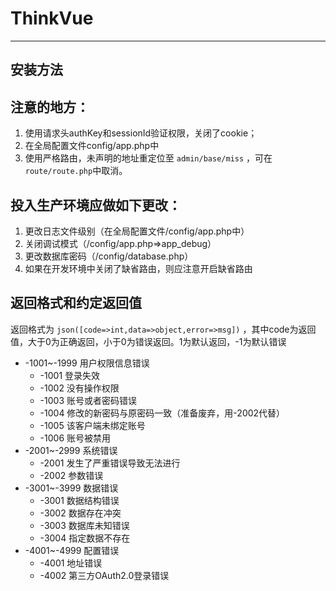 # ThinkVue
--------------
## 安装方法



## 注意的地方：

1. 使用请求头authKey和sessionId验证权限，关闭了cookie；
2. 在全局配置文件config/app.php中
3. 使用严格路由，未声明的地址重定位至 `admin/base/miss` ，可在`route/route.php`中取消。

## 投入生产环境应做如下更改：

1. 更改日志文件级别（在全局配置文件/config/app.php中）
2. 关闭调试模式（/config/app.php=>app_debug）
3. 更改数据库密码（/config/database.php）
4. 如果在开发环境中关闭了缺省路由，则应注意开启缺省路由

## 返回格式和约定返回值

返回格式为 ` json([code=>int,data=>object,error=>msg]) ` ，其中code为返回值，大于0为正确返回，小于0为错误返回。1为默认返回，-1为默认错误
* -1001~-1999 用户权限信息错误
    + -1001 登录失效
    + -1002 没有操作权限
    + -1003 账号或者密码错误
    + -1004 修改的新密码与原密码一致（准备废弃，用-2002代替）
    + -1005 该客户端未绑定账号
    + -1006 账号被禁用
* -2001~-2999 系统错误
    + -2001 发生了严重错误导致无法进行
    + -2002 参数错误
* -3001~-3999 数据错误
    + -3001 数据结构错误
    + -3002 数据存在冲突
    + -3003 数据库未知错误
    + -3004 指定数据不存在
* -4001~-4999 配置错误
    + -4001 地址错误
    + -4002 第三方OAuth2.0登录错误